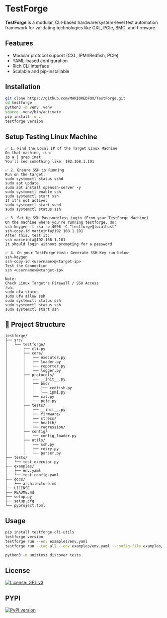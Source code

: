 # TestForge

**TestForge** is a modular, CLI-based hardware/system-level test automation framework for validating technologies like CXL, PCIe, BMC, and firmware.

## Features

- Modular protocol support (CXL, IPMI/Redfish, PCIe)
- YAML-based configuration
- Rich CLI interface
- Scalable and pip-installable

## Installation
```bash
git clone https://github.com/MARIOREDFOX/TestForge.git
cd testforge
python3 -m venv .venv
source .venv/bin/activate
pip install -e .
testforge version
```

## Setup Testing Linux Machine
```text
✅ 1. Find the Local IP of the Target Linux Machine
On that machine, run:
ip a | grep inet
You’ll see something like: 192.168.1.101

✅ 2. Ensure SSH is Running
Run on the target:
sudo systemctl status sshd
sudo apt update
sudo apt install openssh-server -y
sudo systemctl enable ssh
sudo systemctl start ssh
If it’s not active:
sudo systemctl start sshd
sudo systemctl status ssh

✅ 3. Set Up SSH Passwordless Login (From your TestForge Machine)
On the machine where you're running testforge, do:
ssh-keygen -t rsa -b 4096 -C "testforge@localhost"
ssh-copy-id marieinfa@192.168.1.101
After this, test it:
ssh marieinfa@192.168.1.101
It should login without prompting for a password

✅ 4. On your TestForge Host: Generate SSH Key run below
ssh-keygen
ssh-copy-id <username>@<target-ip>
Test the Connection
ssh <username>@<target-ip>

Note:
Check Linux Target's Firewall / SSH Access
run:
sudo ufw status
sudo ufw allow ssh
sudo systemctl status ssh
sudo systemctl status ssh
sudo systemctl start ssh

```

## 📁 Project Structure

```text
testforge/
├── src/
│   └── testforge/
│       ├── cli.py
│       ├── core/
│       │   ├── executor.py
│       │   ├── loader.py
│       │   ├── reporter.py
│       │   └── logger.py
│       ├── protocols/
│       │   ├── __init__.py
│       │   ├── bmc/
│       │   │   ├── redfish.py
│       │   │   └── ipmi.py
│       │   ├── cxl.py
│       │   └── pcie.py
│       ├── tests/
│       │   ├── __init__.py
│       │   ├── firmware/
│       │   ├── stress/
│       │   ├── health/
│       │   └── regression/
│       ├── config/
│       │   └── config_loader.py
│       ├── utils/
│       │   ├── ssh.py
│       │   ├── retry.py
│       │   └── parser.py
├── tests/
│   └── test_executor.py
├── examples/
│   ├── env.yaml
│   └── test_config.yaml
├── docs/
│   └── architecture.md
├── LICENSE
├── README.md
├── setup.py
├── setup.cfg
└── pyproject.toml
```
## Usage

```bash
pip install testforge-cli-utils
testforge version
testforge run --env examples/env.yaml
testforge run --tag all --env examples/env.yaml --config-file examples/test_config.yaml

python3 -m unittest discover tests
```
## License
[![License: GPL v3](https://img.shields.io/badge/License-GPLv3-blue.svg)](https://www.gnu.org/licenses/gpl-3.0)

## PYPI
[![PyPI version](https://badge.fury.io/py/testforge-cli-utils.svg)](https://badge.fury.io/py/testforge-cli-utils)

